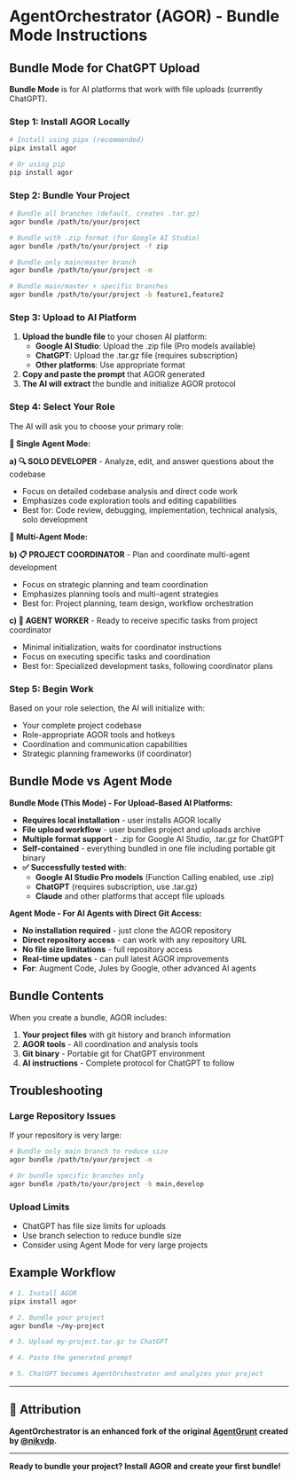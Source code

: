 # AgentOrchestrator (AGOR) - Bundle Mode Instructions

## Bundle Mode for ChatGPT Upload

**Bundle Mode** is for AI platforms that work with file uploads (currently ChatGPT).

### Step 1: Install AGOR Locally

```bash
# Install using pipx (recommended)
pipx install agor

# Or using pip
pip install agor
```

### Step 2: Bundle Your Project

```bash
# Bundle all branches (default, creates .tar.gz)
agor bundle /path/to/your/project

# Bundle with .zip format (for Google AI Studio)
agor bundle /path/to/your/project -f zip

# Bundle only main/master branch
agor bundle /path/to/your/project -m

# Bundle main/master + specific branches
agor bundle /path/to/your/project -b feature1,feature2


```

### Step 3: Upload to AI Platform

1. **Upload the bundle file** to your chosen AI platform:
   - **Google AI Studio**: Upload the .zip file (Pro models available)
   - **ChatGPT**: Upload the .tar.gz file (requires subscription)
   - **Other platforms**: Use appropriate format
2. **Copy and paste the prompt** that AGOR generated
3. **The AI will extract** the bundle and initialize AGOR protocol

### Step 4: Select Your Role

The AI will ask you to choose your primary role:

**🔹 Single Agent Mode:**

**a) 🔍 SOLO DEVELOPER** - Analyze, edit, and answer questions about the codebase

- Focus on detailed codebase analysis and direct code work
- Emphasizes code exploration tools and editing capabilities
- Best for: Code review, debugging, implementation, technical analysis, solo development

**🔹 Multi-Agent Mode:**

**b) 📋 PROJECT COORDINATOR** - Plan and coordinate multi-agent development

- Focus on strategic planning and team coordination
- Emphasizes planning tools and multi-agent strategies
- Best for: Project planning, team design, workflow orchestration

**c) 🤖 AGENT WORKER** - Ready to receive specific tasks from project coordinator

- Minimal initialization, waits for coordinator instructions
- Focus on executing specific tasks and coordination
- Best for: Specialized development tasks, following coordinator plans

### Step 5: Begin Work

Based on your role selection, the AI will initialize with:

- Your complete project codebase
- Role-appropriate AGOR tools and hotkeys
- Coordination and communication capabilities
- Strategic planning frameworks (if coordinator)

## Bundle Mode vs Agent Mode

**Bundle Mode (This Mode) - For Upload-Based AI Platforms:**

- **Requires local installation** - user installs AGOR locally
- **File upload workflow** - user bundles project and uploads archive
- **Multiple format support** - .zip for Google AI Studio, .tar.gz for ChatGPT
- **Self-contained** - everything bundled in one file including portable git binary
- **✅ Successfully tested with**:
  - **Google AI Studio Pro models** (Function Calling enabled, use .zip)
  - **ChatGPT** (requires subscription, use .tar.gz)
  - **Claude** and other platforms that accept file uploads

**Agent Mode - For AI Agents with Direct Git Access:**

- **No installation required** - just clone the AGOR repository
- **Direct repository access** - can work with any repository URL
- **No file size limitations** - full repository access
- **Real-time updates** - can pull latest AGOR improvements
- **For**: Augment Code, Jules by Google, other advanced AI agents

## Bundle Contents

When you create a bundle, AGOR includes:

1. **Your project files** with git history and branch information
2. **AGOR tools** - All coordination and analysis tools
3. **Git binary** - Portable git for ChatGPT environment
4. **AI instructions** - Complete protocol for ChatGPT to follow

## Troubleshooting

### Large Repository Issues

If your repository is very large:

```bash
# Bundle only main branch to reduce size
agor bundle /path/to/your/project -m

# Or bundle specific branches only
agor bundle /path/to/your/project -b main,develop
```

### Upload Limits

- ChatGPT has file size limits for uploads
- Use branch selection to reduce bundle size
- Consider using Agent Mode for very large projects

## Example Workflow

```bash
# 1. Install AGOR
pipx install agor

# 2. Bundle your project
agor bundle ~/my-project

# 3. Upload my-project.tar.gz to ChatGPT

# 4. Paste the generated prompt

# 5. ChatGPT becomes AgentOrchestrator and analyzes your project
```



---

## 🙏 Attribution

**AgentOrchestrator is an enhanced fork of the original [AgentGrunt](https://github.com/nikvdp/agentgrunt) created by [@nikvdp](https://github.com/nikvdp).**

---

**Ready to bundle your project? Install AGOR and create your first bundle!**
